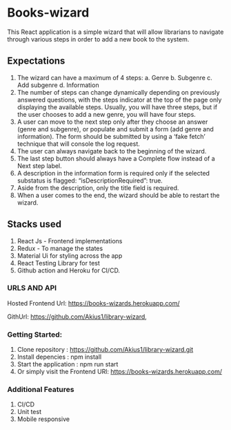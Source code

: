 # Books-wizard

This React application is a simple wizard that will allow librarians to navigate through various steps in order to add a new book to the system. 

## Expectations
1. The wizard can have a maximum of 4 steps:
    a. Genre
    b. Subgenre
    c. Add subgenre
    d. Information
2. The number of steps can change dynamically depending on previously answered questions, with the steps indicator at the top of the page only displaying the available steps. Usually, you will have three steps, but if the user chooses to add a new genre,
you will have four steps.
3. A user can move to the next step only after they choose an answer (genre and subgenre), or populate and submit a form (add genre and information). The form should be submitted by using a ‘fake fetch’ technique that will console the log request.
4. The user can always navigate back to the beginning of the wizard.
5. The last step button should always have a Complete flow instead of a Next step label.
6. A description in the information form is required only if the selected substatus is flagged: “isDescriptionRequired”: true.
7. Aside from the description, only the title field is required.
8. When a user comes to the end, the wizard should be able to restart the wizard.


## Stacks used
1. React Js - Frontend implementations
2. Redux - To manage the states
3. Material Ui for styling across the app
4. React Testing Library for test
4. Github action and Heroku for CI/CD.

### URLS AND API
Hosted Frontend Url: https://books-wizards.herokuapp.com/

GithUrl: https://github.com/Akius1/library-wizard,



### Getting Started:

1. Clone repository : https://github.com/Akius1/library-wizard.git
2. Install depencies : npm install
3. Start the application : npm run start
4. Or simply visit the Frontend URl: https://books-wizards.herokuapp.com/

### Additional Features
1. CI/CD
2. Unit test
3. Mobile responsive


